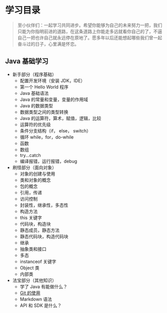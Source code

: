 # 学习目录
> 至小伙伴们：一起学习共同进步。希望你能够为自己的未来努力一把，我们只能为你指明前进的道路，在这条道路上你能走多远就看你自己的了，不逼自己一把也许自己就永远停在原地了。愿多年以后还能想起哪些我们曾一起奋斗过的日子，心里满是怀恋。

## Java 基础学习
- 新手部分（程序基础）
    - 配置开发环境（安装 JDK，IDE）
    - 第一个 Hello World 程序
    - Java 基础语法
    - Java 的常量和变量，变量的作用域
    - Java 的数据类型
    - 数据类型之间的类型转换
    - Java 的运算符，算术，赋值，逻辑，比较
    - 运算符的优先级
    - 条件分支结构（if， else， switch）
    - 循环 while，for，do-while
    - 函数
    - 数组
    - try...catch
    - 编译报错，运行报错，debug
- 刷怪部分（面向对象）
    - 对象的创建与使用
    - 类和对象的概念
    - 包的概念
    - 引用，传递
    - 访问控制
    - 封装性，继承性，多态性
    - 构造方法
    - this 关键字
    - 代码块，构造块
    - 静态成员，静态方法
    - 静态代码块，构造代码块
    - 继承
    - 抽象类和接口
    - 多态
    - instanceof 关键字
    - Object 类
    - 内部类
- 法宝部分（其他知识）
    - 学了 Java 有能做什么？
    - [Git 的使用](./th33)
    - Markdown 语法
    - API 和 SDK 是什么？
